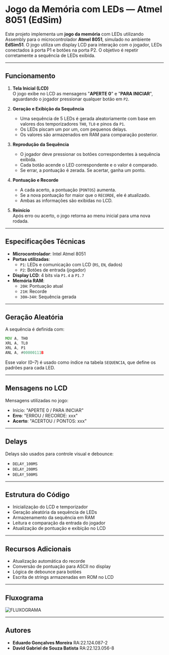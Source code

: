 
#  Jogo da Memória com LEDs — Atmel 8051 (EdSim)

Este projeto implementa um **jogo da memória** com LEDs utilizando Assembly para o microcontrolador **Atmel 8051**, simulado no ambiente **EdSim51**. O jogo utiliza um display LCD para interação com o jogador, LEDs conectados à porta P1 e botões na porta P2. O objetivo é repetir corretamente a sequência de LEDs exibida.

---

## Funcionamento

1. **Tela Inicial (LCD)**  
   O jogo exibe no LCD as mensagens "**APERTE 0**" e "**PARA INICIAR**", aguardando o jogador pressionar qualquer botão em `P2`.

2. **Geração e Exibição da Sequência**  
   - Uma sequência de 5 LEDs é gerada aleatoriamente com base em valores dos temporizadores `TH0`, `TL0` e pinos da `P1`.
   - Os LEDs piscam um por um, com pequenos delays.
   - Os valores são armazenados em RAM para comparação posterior.

3. **Reprodução da Sequência**  
   - O jogador deve pressionar os botões correspondentes à sequência exibida.
   - Cada botão acende o LED correspondente e o valor é comparado.
   - Se errar, a pontuação é zerada. Se acertar, ganha um ponto.

4. **Pontuação e Recorde**  
   - A cada acerto, a pontuação (`PONTOS`) aumenta.
   - Se a nova pontuação for maior que o `RECORDE`, ele é atualizado.
   - Ambas as informações são exibidas no LCD.

5. **Reinício**  
   Após erro ou acerto, o jogo retorna ao menu inicial para uma nova rodada.

---

##  Especificações Técnicas

- **Microcontrolador**: Intel Atmel 8051
- **Portas utilizadas**:
  - `P1`: LEDs e comunicação com LCD (`RS`, `EN`, dados)
  - `P2`: Botões de entrada (jogador)
- **Display LCD**: 4 bits via `P1.4` a `P1.7`
- **Memória RAM**:
  - `20H`: Pontuação atual
  - `21H`: Recorde
  - `30H–34H`: Sequência gerada

---

##  Geração Aleatória

A sequência é definida com:

```asm
MOV A, TH0
XRL A, TL0
XRL A, P1
ANL A, #00000111B
```

Esse valor (0–7) é usado como índice na tabela `SEQUENCIA`, que define os padrões para cada LED.

---

##  Mensagens no LCD

Mensagens utilizadas no jogo:
- Início: "APERTE 0 / PARA INICIAR"
- **Erro**: "ERROU / RECORDE: xxx"
- **Acerto**: "ACERTOU / PONTOS: xxx"

---

##  Delays

Delays são usados para controle visual e debounce:
- `DELAY_100MS`
- `DELAY_200MS`
- `DELAY_500MS`

---

##  Estrutura do Código

- Inicialização do LCD e temporizador
- Geração aleatória da sequência de LEDs
- Armazenamento da sequência em RAM
- Leitura e comparação da entrada do jogador
- Atualização de pontuação e exibição no LCD

---

##  Recursos Adicionais

- Atualização automática do recorde
- Conversão de pontuação para ASCII no display
- Lógica de debounce para botões
- Escrita de strings armazenadas em ROM no LCD

---

## Fluxograma
![FLUXOGRAMA](https://github.com/user-attachments/assets/133426fc-49fa-4893-abc9-9307c8f12fe9)

---

##  Autores
- **Eduardo Gonçalves Moreira** RA:22.124.087-2
- **David Gabriel de Souza Batista** RA:22.123.056-8



